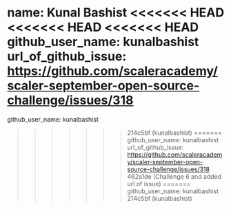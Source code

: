 name: Kunal Bashist
<<<<<<< HEAD
<<<<<<< HEAD
<<<<<<< HEAD
github_user_name: kunalbashist
url_of_github_issue: https://github.com/scaleracademy/scaler-september-open-source-challenge/issues/318
=======
github_user_name: kunalbashist
>>>>>>> 214c5bf (kunalbashist)
=======
github_user_name: kunalbashist
url_of_github_issue: https://github.com/scaleracademy/scaler-september-open-source-challenge/issues/318
>>>>>>> 462a1de (Challenge 6 and added url of issue)
=======
github_user_name: kunalbashist
>>>>>>> 214c5bf (kunalbashist)
